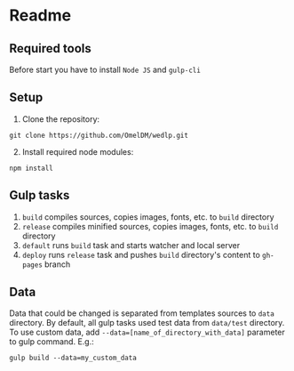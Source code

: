 # Readme

## Required tools
Before start you have to install `Node JS` and `gulp-cli`

## Setup
1. Clone the repository:
````
git clone https://github.com/OmelDM/wedlp.git
````
2. Install required node modules:
````
npm install
````

## Gulp tasks
1. `build` compiles sources, copies images, fonts, etc. to `build` directory
2. `release` compiles minified sources, copies images, fonts, etc. to `build` directory
3. `default` runs `build` task and starts watcher and local server
4. `deploy` runs `release` task and pushes `build` directory's content to `gh-pages` branch

## Data
Data that could be changed is separated from templates sources to `data` directory.
By default, all gulp tasks used test data from `data/test` directory.
To use custom data, add `--data=[name_of_directory_with_data]` parameter to gulp command.
E.g.:
````
gulp build --data=my_custom_data
````
